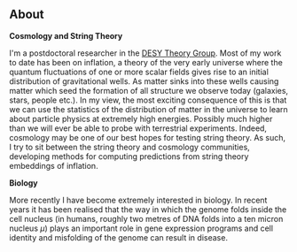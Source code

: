 ## About

**Cosmology and String Theory**

I'm a postdoctoral researcher in the [DESY Theory Group](https://theory-hamburg.desy.de/). Most of my work to date has been on inflation, a theory of the very early universe where the quantum fluctuations of one or more scalar fields gives rise to an initial distribution of gravitational wells. As matter sinks into these wells causing matter which seed the formation of all structure we observe today (galaxies, stars, people etc.). In my view, the most exciting consequence of this is that we can use the statistics of the distribution of matter in the universe to learn about particle physics at extremely high energies. Possibly much higher than we will ever be able to probe with terrestrial experiments. Indeed, cosmology may be one of our best hopes for testing string theory. As such, I try to sit between the string theory and cosmology communities, developing methods for computing predictions from string theory embeddings of inflation.

**Biology**

More recently I have become extremely interested in biology. In recent years it has been realised that the way in which the genome folds inside the cell nucleus (in humans, roughly two metres of DNA folds into a ten micron nucleus $\mu$) plays an important role in gene expression programs and cell identity and misfolding of the genome can result in disease.
